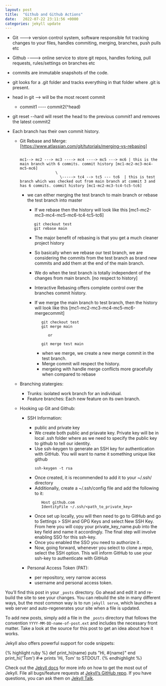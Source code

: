 ```yaml
---
layout: post
title:  "Github and Github Actions"
date:   2022-07-22 23:11:56 +0000
categories: jekyll update
---
```


- Git ---> version control system, software responsible fot tracking changes to your files, handles commiting, merging, branches, push pulls etc
- Github ----> online service to store git repos, handles forking, pull requests, rules/settings on branches etc

- commits are immutable snapshots of the code.
- git looks for a .git folder and tracks everything in that folder where .git is present.
- head in git --> will be the most recent commit

    - commit1 ---- commit2(^head)

- git reset --hard will reset the head to the previous commit1 and removes the latest commit2
- Each branch has their own commit history.

  - Git Rebase and Merge: [https://www.atlassian.com/git/tutorials/merging-vs-rebasing]


      ```

      mc1--> mc2 ---> mc3 ----> mc4 ----> mc5 ---> mc6 | this is the main branch with 6 commits. commit history [mc1-mc2-mc3-mc4-mc5-mc6]
                      \
                        \-----> tc4 --> tc5 --- tc6  | this is test branch which was checked out from main branch at commit 3 and has 6 commits. commit history [mc1-mc2-mc3-tc4-tc5-tc6]

      ```

      - we can either merging the test branch to main branch or rebase the test branch into master

          - If we rebase then the history will look like this [mc1-mc2-mc3-mc4-mc5-mc6-tc4-tc5-tc6]
          ```
             git checkout test
             git rebase main
          ```
          - The major benefit of rebasing is that you get a much cleaner project history
          - So basically when we rebase our test branch, we are considering the commits from the test branch as brand new commits and add them at the end of the main branch.
          - We do when the test branch is totally independent of the changes from main branch. [no respect to history]
          - Interactive Rebasing offers complete control over the branches commit history.

          - If we merge the main branch to test branch, then the history will look like this [mc1-mc2-mc3-mc4-mc5-mc6-mergecommit]
            ```
               git checkout test
               git merge main

                  or

               git merge test main
            ```
            - when we merge, we create a new merge commit in the test branch.
            - Merge commit will respect the history. 
            - mergeing with handle merge conflicts more gracefully when compared to rebase

  - Branching statergies:

    - Trunks: isolated work branch for an individual.
    - Feature branches: Each new feature on its own branch.

  - Hooking up Git and Github:

    - SSH Information:
      - public and private key
      - We create both public and priavate key. Private key will be in local .ssh folder where as we need to specify the public key to github to tell our identity.
      - Use ssh-keygen to generate an SSH key for authentication with GitHub.  You will want to name it something unique like github
        ```
        ssh-keygen -t rsa
        ```
      - Once created, it is recommended to add it to your ~/.ssh/ directory
      - Additionally, create a ~/.ssh/config file and add the following to it:
        ```
           Host github.com
           IdentityFile ~/.ssh/<path_to_private_key>
        ```
      - Once set up locally, you will then need to go to GitHub and go to Settings > SSH and GPG Keys and select New SSH Key. From here you will copy your private_key_name.pub into the key field and name it accordingly.  The final step will involve enabling SSO for this ssh-key.
      - Once you enabled the SSO you need to authorize it .
      - Now, going forward, whenever you select to clone a repo, select the SSH option.  This will inform GitHub to use your ssh-key to authenticate with GitHub

    - Personal Access Token (PAT):
      - per repository, very narrow access
      - username and personal access token.





You’ll find this post in your `_posts` directory. Go ahead and edit it and re-build the site to see your changes. You can rebuild the site in many different ways, but the most common way is to run `jekyll serve`, which launches a web server and auto-regenerates your site when a file is updated.

To add new posts, simply add a file in the `_posts` directory that follows the convention `YYYY-MM-DD-name-of-post.ext` and includes the necessary front matter. Take a look at the source for this post to get an idea about how it works.

Jekyll also offers powerful support for code snippets:

{% highlight ruby %}
def print_hi(name)
  puts "Hi, #{name}"
end
print_hi('Tom')
#=> prints 'Hi, Tom' to STDOUT.
{% endhighlight %}

Check out the [Jekyll docs][jekyll-docs] for more info on how to get the most out of Jekyll. File all bugs/feature requests at [Jekyll’s GitHub repo][jekyll-gh]. If you have questions, you can ask them on [Jekyll Talk][jekyll-talk].

[jekyll-docs]: https://jekyllrb.com/docs/home
[jekyll-gh]:   https://github.com/jekyll/jekyll
[jekyll-talk]: https://talk.jekyllrb.com/
